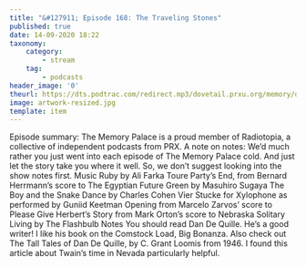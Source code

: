 ```yaml
---
title: "&#127911; Episode 168: The Traveling Stones"
published: true
date: 14-09-2020 18:22
taxonomy:
    category:
        - stream
    tag:
        - podcasts
header_image: '0'
theurl: https://dts.podtrac.com/redirect.mp3/dovetail.prxu.org/memory/daeffd80-bfd0-4929-811b-7f9059a3f6fc/thememorypalace.mp3
image: artwork-resized.jpg
template: item
--- 
```

Episode summary: The Memory Palace is a proud member of Radiotopia, a collective of independent podcasts from PRX. A note on notes: We’d much rather you just went into each episode of The Memory Palace cold. And just let the story take you where it well. So, we don’t suggest looking into the show notes first. Music Ruby by Ali Farka Toure Party’s End, from Bernard Herrmann’s score to The Egyptian Future Green by Masuhiro Sugaya The Boy and the Snake Dance by Charles Cohen Vier Stucke for Xylophone as performed by Guniid Keetman Opening from Marcelo Zarvos’ score to Please Give Herbert’s Story from Mark Orton’s score to Nebraska Solitary Living by The Flashbulb Notes You should read Dan De Quille. He’s a good writer! I like his book on the Comstock Load, Big Bonanza. Also check out The Tall Tales of Dan De Quille, by C. Grant Loomis from 1946. I found this article about Twain’s time in Nevada particularly helpful.
